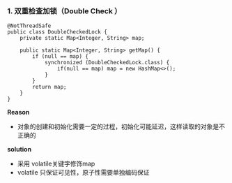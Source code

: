 ### 1.  双重检查加锁（Double Check ）

```
@NotThreadSafe
public class DoubleCheckedLock {
    private static Map<Integer, String> map;

    public static Map<Integer, String> getMap() {
        if (null == map) {
            synchronized (DoubleCheckedLock.class) {
                if(null == map) map = new HashMap<>();
            }
        }
        return map;
    }
}
```

**Reason**

- 对象的创建和初始化需要一定的过程，初始化可能延迟，这样读取的对象是不正确的

**solution**

- 采用 volatile关键字修饰map
- volatile 只保证可见性，原子性需要单独编码保证